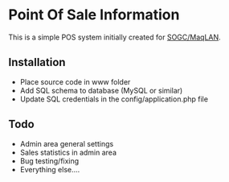 Point Of Sale Information
=========================

This is a simple POS system initially created for [SOGC/MaqLAN](http://sogc.org.au/).

Installation
------------

* Place source code in www folder
* Add SQL schema to database (MySQL or similar)
* Update SQL credentials in the config/application.php file

Todo
----

* Admin area general settings
* Sales statistics in admin area
* Bug testing/fixing
* Everything else....
